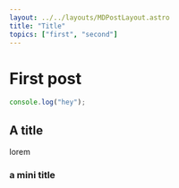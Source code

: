 ```yaml
---
layout: ../../layouts/MDPostLayout.astro
title: "Title"
topics: ["first", "second"]
---
```


# First post

```javascript
console.log("hey");
```

## A title

lorem

### a mini title
